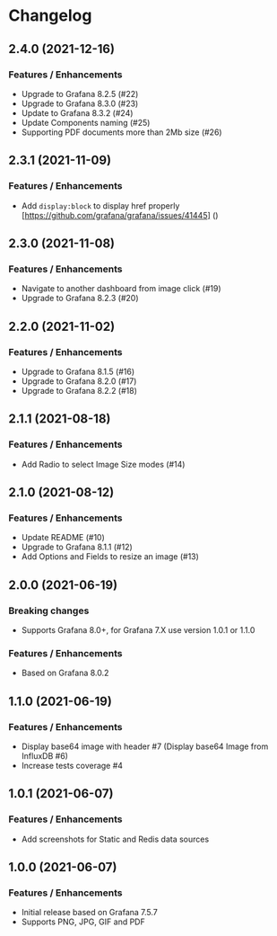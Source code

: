 # Changelog

## 2.4.0 (2021-12-16)

### Features / Enhancements

- Upgrade to Grafana 8.2.5 (#22)
- Upgrade to Grafana 8.3.0 (#23)
- Update to Grafana 8.3.2 (#24)
- Update Components naming (#25)
- Supporting PDF documents more than 2Mb size (#26)

## 2.3.1 (2021-11-09)

### Features / Enhancements

- Add `display:block` to display href properly [https://github.com/grafana/grafana/issues/41445] ()

## 2.3.0 (2021-11-08)

### Features / Enhancements

- Navigate to another dashboard from image click (#19)
- Upgrade to Grafana 8.2.3 (#20)

## 2.2.0 (2021-11-02)

### Features / Enhancements

- Upgrade to Grafana 8.1.5 (#16)
- Upgrade to Grafana 8.2.0 (#17)
- Upgrade to Grafana 8.2.2 (#18)

## 2.1.1 (2021-08-18)

### Features / Enhancements

- Add Radio to select Image Size modes (#14)

## 2.1.0 (2021-08-12)

### Features / Enhancements

- Update README (#10)
- Upgrade to Grafana 8.1.1 (#12)
- Add Options and Fields to resize an image (#13)

## 2.0.0 (2021-06-19)

### Breaking changes

- Supports Grafana 8.0+, for Grafana 7.X use version 1.0.1 or 1.1.0

### Features / Enhancements

- Based on Grafana 8.0.2

## 1.1.0 (2021-06-19)

### Features / Enhancements

- Display base64 image with header #7 (Display base64 Image from InfluxDB #6)
- Increase tests coverage #4

## 1.0.1 (2021-06-07)

### Features / Enhancements

- Add screenshots for Static and Redis data sources

## 1.0.0 (2021-06-07)

### Features / Enhancements

- Initial release based on Grafana 7.5.7
- Supports PNG, JPG, GIF and PDF
